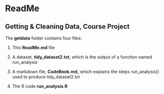 ReadMe
========================================================
Getting & Cleaning Data, Course Project
--------------------------------------------------------
The **getdata** folder contains four files:

 1. This **ReadMe.md** file
 
 2. A dataset, **tidy_dataset2.txt**, which is the output of a function named run_analysis
 
 3. A markdown file, **CodeBook.md,** which explains the steps run_analysis() used to produce tidy_dataset2.txt
 
 4. The R code **run_analysis.R**
